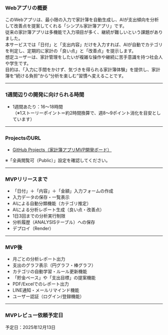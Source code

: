 ### Webアプリの概要
このWebアプリは、最小限の入力で家計簿を自動生成し、AIが支出傾向を分析して改善点を提案してくれる「シンプル家計簿アプリ」です。  
従来の家計簿アプリは多機能で入力項目が多く、継続が難しいという課題がありました。  
本サービスでは「日付」と「支出内容」だけを入力すれば、AIが自動でカテゴリを判定し、定期的に家計の「良い点」と「改善点」を提示します。  
想定ユーザーは、家計管理をしたいが複雑な操作や継続に苦手意識を持つ社会人や学生です。  
目的は、「入力に手間をかけず、気づきを得られる家計簿体験」を提供し、家計簿を“続ける負担”から“分析を楽しむ”習慣へ変えることです。

---

### 1週間辺りの開発に向けられる時間
- 1週間あたり：16〜18時間  
（※1ストーリーポイント＝約2時間換算で、週8〜9ポイント消化を目安としています）

---

### ProjectsのURL
- [GitHub Projects（家計簿アプリMVP開発ボード）](https://github.com/users/nmoki2001/projects/2)

※「全員閲覧可（Public）」設定を確認してください。

---

### MVPリリースまで
- 「日付」＋「内容」＋「金額」入力フォームの作成  
- 入力データの保存・一覧表示  
- AIによる自動分類機能（カテゴリ推定）  
- AIによる分析レポート生成（良い点・改善点）  
- 1日3回までの分析実行制限  
- 分析履歴（ANALYSISテーブル）への保存  
- デプロイ（Render）

---

### MVP後
- 月ごとの分析レポート出力  
- 支出のグラフ表示（円グラフ・棒グラフ）  
- カテゴリの自動学習・ルール更新機能  
- 「貯金ペース」や「支出目標」の提案機能  
- PDF/Excelでのレポート出力  
- LINE通知・メールリマインド機能  
- ユーザー認証（ログイン/登録機能）

---

### MVPレビュー依頼予定日
予定日：2025年12月13日
